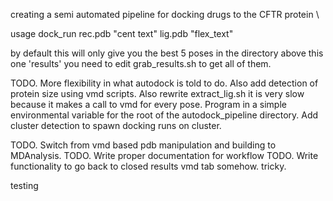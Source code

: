 creating a semi automated pipeline for docking drugs to the CFTR protein \\

usage  dock_run rec.pdb "cent text" lig.pdb "flex_text"

by default this will only give you the best 5 poses in the directory above this one 'results' you need to edit grab_results.sh to 
get all of them. 

TODO. More flexibility in what autodock is told to do. Also add detection of protein size using vmd scripts. Also rewrite extract_lig.sh it is very slow because it makes a call to vmd for every pose. Program in a simple environmental variable for the root of the autodock_pipeline directory. Add cluster detection to spawn docking runs on cluster.

TODO. Switch from vmd based pdb manipulation and building to MDAnalysis.
TODO. Write proper documentation for workflow
TODO. Write functionality to go back to closed results vmd tab somehow. tricky.


testing
